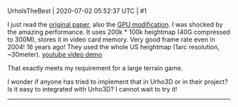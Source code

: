 UrhoIsTheBest | 2020-07-02 05:52:37 UTC | #1

I just read the [original paper](http://hhoppe.com/proj/geomclipmap/), also the [GPU modification](https://developer.nvidia.com/gpugems/gpugems2/part-i-geometric-complexity/chapter-2-terrain-rendering-using-gpu-based-geometry).
I was shocked by the amazing performance.
It uses 200k * 100k heightmap (40G compressed to 300M), stores it in video card memory. Very good frame rate even in 2004! 16 years ago! They used the whole US heightmap (1arc resolution, ~30meter).
[youtube video demo](https://www.youtube.com/watch?v=yoUQRT-Hmcc&feature=youtu.be)

That exactly meets my requirement for a large terrain game. 

I wonder if anyone has tried to implement that in Urho3D or in their project?
Is it easy to integrated with Urho3D?
I cannot wait to try it!

-------------------------

